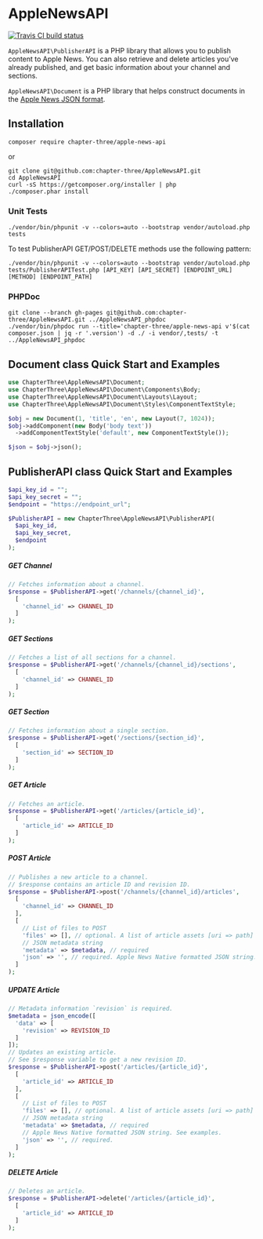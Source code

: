 # AppleNewsAPI

[![Travis CI build status](https://travis-ci.org/chapter-three/AppleNewsAPI.svg?branch=master)](https://travis-ci.org/chapter-three/AppleNewsAPI)

`AppleNewsAPI\PublisherAPI` is a PHP library that allows you to publish content to Apple News. You can also retrieve and delete articles you’ve already published, and get basic information about your channel and sections.

`AppleNewsAPI\Document` is a PHP library that helps construct documents in the [Apple News JSON format](https://developer.apple.com/library/ios/documentation/General/Conceptual/Apple_News_Format_Ref/).

## Installation

```shell
composer require chapter-three/apple-news-api
```

or

```shell
git clone git@github.com:chapter-three/AppleNewsAPI.git
cd AppleNewsAPI
curl -sS https://getcomposer.org/installer | php
./composer.phar install
```

### Unit Tests

```shell
./vendor/bin/phpunit -v --colors=auto --bootstrap vendor/autoload.php tests
```

To test PublisherAPI GET/POST/DELETE methods use the following pattern:

```shell
./vendor/bin/phpunit -v --colors=auto --bootstrap vendor/autoload.php
tests/PublisherAPITest.php [API_KEY] [API_SECRET] [ENDPOINT_URL] [METHOD] [ENDPOINT_PATH]
```

### PHPDoc

```shell
git clone --branch gh-pages git@github.com:chapter-three/AppleNewsAPI.git ../AppleNewsAPI_phpdoc
./vendor/bin/phpdoc run --title='chapter-three/apple-news-api v'$(cat composer.json | jq -r '.version') -d ./ -i vendor/,tests/ -t ../AppleNewsAPI_phpdoc
```

## Document class Quick Start and Examples

```php
use ChapterThree\AppleNewsAPI\Document;
use ChapterThree\AppleNewsAPI\Document\Components\Body;
use ChapterThree\AppleNewsAPI\Document\Layouts\Layout;
use ChapterThree\AppleNewsAPI\Document\Styles\ComponentTextStyle;

$obj = new Document(1, 'title', 'en', new Layout(7, 1024));
$obj->addComponent(new Body('body text'))
  ->addComponentTextStyle('default', new ComponentTextStyle());

$json = $obj->json();
```

## PublisherAPI class Quick Start and Examples

```php
$api_key_id = "";
$api_key_secret = "";
$endpoint = "https://endpoint_url";

$PublisherAPI = new ChapterThree\AppleNewsAPI\PublisherAPI(
  $api_key_id,
  $api_key_secret,
  $endpoint
);
```

##### GET Channel

```php
// Fetches information about a channel.
$response = $PublisherAPI->get('/channels/{channel_id}',
  [
    'channel_id' => CHANNEL_ID
  ]
);
```

##### GET Sections

```php
// Fetches a list of all sections for a channel.
$response = $PublisherAPI->get('/channels/{channel_id}/sections',
  [
    'channel_id' => CHANNEL_ID
  ]
);
```

##### GET Section

```php
// Fetches information about a single section.
$response = $PublisherAPI->get('/sections/{section_id}',
  [
    'section_id' => SECTION_ID
  ]
);
```

##### GET Article

```php
// Fetches an article.
$response = $PublisherAPI->get('/articles/{article_id}',
  [
    'article_id' => ARTICLE_ID
  ]
);
```

##### POST Article

```php
// Publishes a new article to a channel.
// $response contains an article ID and revision ID.
$response = $PublisherAPI->post('/channels/{channel_id}/articles',
  [
    'channel_id' => CHANNEL_ID
  ],
  [
    // List of files to POST
    'files' => [], // optional. A list of article assets [uri => path]
    // JSON metadata string
    'metadata' => $metadata, // required
    'json' => '', // required. Apple News Native formatted JSON string.
  ]
);
```

##### UPDATE Article

```php
// Metadata information `revision` is required.
$metadata = json_encode([
  'data' => [
    'revision' => REVISION_ID
  ]
]);
// Updates an existing article.
// See $response variable to get a new revision ID.
$response = $PublisherAPI->post('/articles/{article_id}',
  [
    'article_id' => ARTICLE_ID
  ],
  [
    // List of files to POST
    'files' => [], // optional. A list of article assets [uri => path]
    // JSON metadata string
    'metadata' => $metadata, // required
    // Apple News Native formatted JSON string. See examples.
    'json' => '', // required.
  ]
);
```

##### DELETE Article

```php
// Deletes an article.
$response = $PublisherAPI->delete('/articles/{article_id}',
  [
    'article_id' => ARTICLE_ID
  ]
);
```
